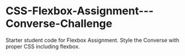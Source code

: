 # CSS-Flexbox-Assignment---Converse-Challenge
Starter student code for Flexbox Assignment. Style the Converse with proper CSS including flexbox.
